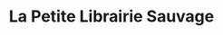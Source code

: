 ---
title: "La Petite Librairie Sauvage"
url: /la-croisille-sur-briance/la-petite-librairie-sauvage/
shop: livres
---